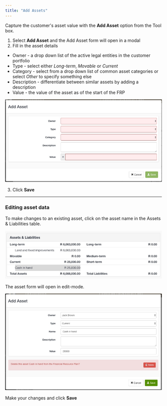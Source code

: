 ```yaml
---
title: "Add Assets"
---
```


Capture the customer's asset value with the **Add Asset** option from the Tool box.

1. Select **Add Asset** and the Add Asset form will open in a modal
2. Fill in the asset details
  - Owner - a drop down list of the active legal entities in the customer portfolio
  - Type - select either *Long-term*, *Movable* or *Current*
  - Category - select from a drop down list of common asset categories or select *Other* to specify something else
  - Description - differentiate between similar assets by adding a description
  - Value - the value of the asset as of the start of the FRP

![Add asset form](images/add_asset.jpg)

3. Click **Save**

------

### Editing asset data

To make changes to an existing asset, click on the asset name in the Assets & Liabilities table. 

![Edit asset](images/edit_asset.jpg)

The asset form will open in edit-mode.

![Edit asset](images/edit_asset_value.jpg)

Make your changes and click **Save**